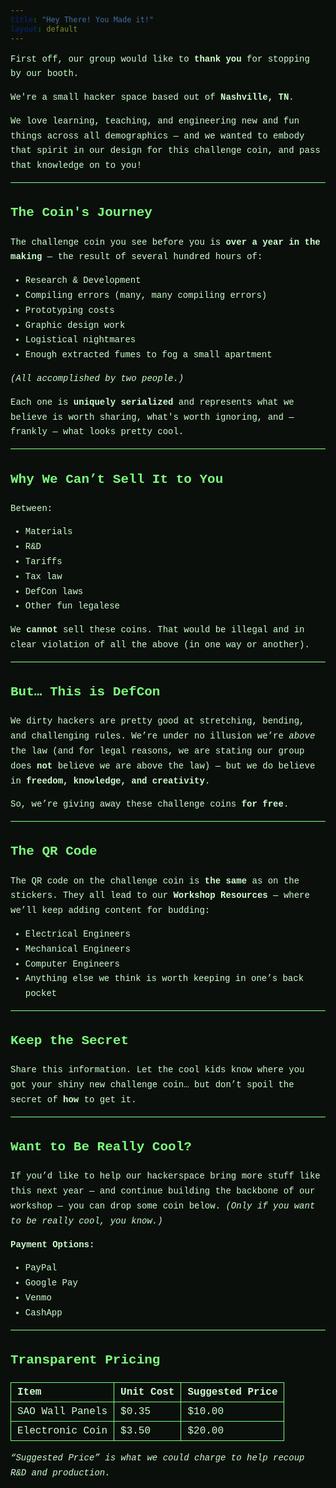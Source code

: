 ```yaml
---
title: "Hey There! You Made it!"
layout: default
---
```


<style>
/* Inline CSS that won't block Markdown parsing */
:root { --bg:#0b0f0c; --fg:#ccffcc; --accent:#00ff66; --muted:#7cff7c; }

/* Global look */
html, body {
  background: var(--bg);
  color: var(--fg);
  font-family: ui-monospace, SFMono-Regular, Menlo, Monaco, Consolas, "Liberation Mono","Courier New", monospace;
  line-height: 1.7;
}

/* Catch-all for various GitHub Pages themes so we don't need wrappers */
:is(.page-content, .post-content, main, article, .markdown-body) {
  color: var(--fg);
  max-width: 820px;
  margin: 2rem auto;
  padding: 1.25rem 1.5rem;
  background: rgba(0,0,0,0.25);
  border: 1px solid var(--muted);
  border-radius: 12px;
  box-shadow: 0 0 0 2px rgba(0,255,102,0.07) inset;
}

/* Links */
a { color: var(--accent); text-decoration: none; border-bottom: 1px dashed var(--accent); }
a:hover { text-decoration: underline; }

/* Headings */
h1, h2, h3, h4 { color: var(--muted); }

/* Rules, tables, code */
hr { border: 0; border-top: 1px solid var(--muted); }
table { border-collapse: collapse; margin: 1rem 0; width: 100%; }
th, td { border: 1px solid var(--muted); padding: 6px 10px; }
th { text-align: left; }
code, pre { background: #061006; color: var(--fg); }
</style>

First off, our group would like to **thank you** for stopping by our booth.

We're a small hacker space based out of **Nashville, TN**.

We love learning, teaching, and engineering new and fun things across all demographics — and we wanted to embody that spirit in our design for this challenge coin, and pass that knowledge on to you!

---

## The Coin's Journey

The challenge coin you see before you is **over a year in the making** — the result of several hundred hours of:

- Research & Development
- Compiling errors (many, many compiling errors)
- Prototyping costs
- Graphic design work
- Logistical nightmares
- Enough extracted fumes to fog a small apartment

*(All accomplished by two people.)*

Each one is **uniquely serialized** and represents what we believe is worth sharing, what's worth ignoring, and — frankly — what looks pretty cool.

---

## Why We Can’t Sell It to You

Between:

- Materials
- R&D
- Tariffs
- Tax law
- DefCon laws
- Other fun legalese

We **cannot** sell these coins. That would be illegal and in clear violation of all the above (in one way or another).

---

## But… This is DefCon

We dirty hackers are pretty good at stretching, bending, and challenging rules. We’re under no illusion we’re *above* the law (and for legal reasons, we are stating our group does **not** believe we are above the law) — but we do believe in **freedom, knowledge, and creativity**.

So, we’re giving away these challenge coins **for free**.

---

## The QR Code

The QR code on the challenge coin is **the same** as on the stickers. They all lead to our **Workshop Resources** — where we’ll keep adding content for budding:

- Electrical Engineers
- Mechanical Engineers
- Computer Engineers
- Anything else we think is worth keeping in one’s back pocket

---

## Keep the Secret

Share this information. Let the cool kids know where you got your shiny new challenge coin… but don’t spoil the secret of **how** to get it.

---

## Want to Be Really Cool?

If you’d like to help our hackerspace bring more stuff like this next year — and continue building the backbone of our workshop — you can drop some coin below. *(Only if you want to be really cool, you know.)*

**Payment Options:**

- PayPal
- Google Pay
- Venmo
- CashApp

---

## Transparent Pricing

| Item            | Unit Cost | Suggested Price |
|-----------------|-----------|-----------------|
| SAO Wall Panels | $0.35     | $10.00          |
| Electronic Coin | $3.50     | $20.00          |

*“Suggested Price” is what we could charge to help recoup R&D and production.*
